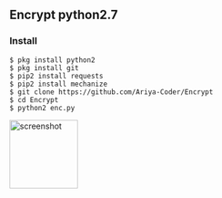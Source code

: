 ## Encrypt python2.7


### Install
```
$ pkg install python2
$ pkg install git
$ pip2 install requests
$ pip2 install mechanize
$ git clone https://github.com/Ariya-Coder/Encrypt
$ cd Encrypt
$ python2 enc.py
```
<img src="https://github.com/Ariya-Coder/Image/blob/master/Screenshot_20191208_080328.jpg" width="120px" alt="screenshot">
<br>
